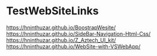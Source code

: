 # TestWebSiteLinks

https://hninthuzar.github.io/BoostrapWesite/
https://hninthuzar.github.io/SideBar-Navigation-Html-Css/
https://hninthuzar.github.io/Z_Aztech_UI_kit/
https://hninthuzar.github.io/WebSite-with-VSWebApp/
